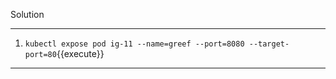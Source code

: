 Solution

---

1. `kubectl expose pod ig-11 --name=greef --port=8080 --target-port=80`{{execute}}

---
<br/>
<br/>
